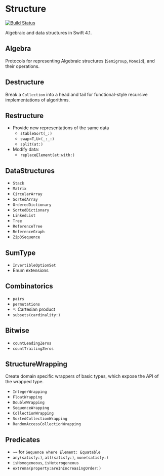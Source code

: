 # Structure

[![Build Status](https://travis-ci.org/dn-m/Structure.svg?branch=master)](https://travis-ci.org/dn-m/Structure) 

Algebraic and data structures in Swift 4.1.

## Algebra
Protocols for representing Algebraic structures (`Semigroup`, `Monoid`), and their operations.

## Destructure
Break a `Collection` into a head and tail for functional-style recursive implementations of algorithms.

## Restructure
- Provide new representations of the same data
    - `stableSort(_:)`
    - `swap<T,U>(_:_:)`
    - `split(at:)`
- Modify data:
    - `replaceElement(at:with:)`

## DataStructures
- `Stack`
- `Matrix`
- `CircularArray`
- `SortedArray`
- `OrderedDictionary`
- `SortedDictionary`
- `LinkedList`
- `Tree`
- `ReferenceTree`
- `ReferenceGraph`
- `Zip3Sequence`

## SumType
- `InvertibleOptionSet`
- Enum extensions

## Combinatorics
- `pairs`
- `permutations`
- `*`: Cartesian product
- `subsets(cardinality:)`

## Bitwise
- `countLeadingZeros`
- `countTrailingZeros`

## StructureWrapping

Create domain specific wrappers of basic types, which expose the API of the wrapped type.

- `IntegerWrapping`
- `FloatWrapping`
- `DoubleWrapping`
- `SequenceWrapping`
- `CollectionWrapping`
- `SortedCollectionWrapping`
- `RandomAccessCollectionWrapping`

## Predicates
- `~=` for `Sequence where Element: Equatable`
- `any(satisfy:)`, `all(satisfy:)`, `none(satisfy:)`
- `isHomogeneous`, `isHeterogeneous`
- `extrema(property:areInIncreasingOrder:)`
